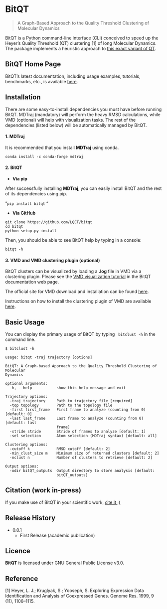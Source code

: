 # BitQT
> A Graph-Based Approach to the  Quality Threshold Clustering of Molecular Dynamics

BitQT is a Python command-line interface (CLI) conceived to speed up
the Heyer’s Quality Threshold (QT) clustering [1] of long Molecular Dynamics. The package implements a heuristic approach to [this exact variant of QT](https://doi.org/10.1021/acs.jcim.9b00558).

## BitQT Home Page

BitQT’s latest documentation, including usage examples, tutorials, benchmarks, etc., is available [here](https://bitqt.readthedocs.io).  


## Installation

There are some easy-to-install dependencies you must have before running BitQT. MDTraj (mandatory) will perform the heavy RMSD calculations, while VMD (optional) will help with visualization tasks. The rest of the dependencies (listed below) will be automatically managed by BitQT.


#### 1. **MDTraj**

It is recommended that you install __MDTraj__ using conda.

`conda install -c conda-forge mdtraj`

#### 2. **BitQT**

+ __Via **pip**__


After successfully installing __MDTraj__, you can easily install BitQT and the rest of its dependencies using pip.

“`pip install bitqt` “


+ __Via **GitHub**__

```
git clone https://github.com/LQCT/bitqt
cd bitqt
python setup.py install
```
Then, you should be able to see BitQT help by typing in a console:

`bitqt -h`


#### 3. **VMD** and **VMD clustering plugin** (optional)

BitQT clusters can be visualized by loading a **.log**  file in VMD via a clustering plugin.
Please see the [VMD visualization tutorial](https://bitqt.readthedocs.io/en/latest/tutorial.html#visualizing-clusters-in-vmd) in the BitQT documentation web page.

The official site for VMD download and installation can be found [here](https://www.ks.uiuc.edu/Development/Download/download.cgi?PackageName=VMD>).

Instructions on how to install the clustering plugin of VMD are available [here](https://github.com/luisico/clustering).


## Basic Usage
You can display the primary usage of BitQT by typing  ` bitclust -h` in the command line.

```
$ bitclust -h

usage: bitqt -traj trajectory [options]

BitQT: A Graph-based Approach to the Quality Threshold Clustering of Molecular
Dynamics

optional arguments:
  -h, --help           show this help message and exit

Trajectory options:
  -traj trajectory     Path to trajectory file [required]
  -top topology        Path to the topology file
  -first first_frame   First frame to analyze (counting from 0) [default: 0]
  -last last_frame     Last frame to analyze (counting from 0) [default: last
                       frame]
  -stride stride       Stride of frames to analyze [default: 1]
  -sel selection       Atom selection (MDTraj syntax) [default: all]

Clustering options:
  -cutoff k            RMSD cutoff [default: 2]
  -min_clust_size m    Minimum size of returned clusters [default: 2]
  -nclust n            Number of clusters to retrieve [default: 2]

Output options:
  -odir bitQT_outputs  Output directory to store analysis [default:
                       bitQT_outputs]
```

## Citation (work in-press)

If you make use of BitQT in your scientific work, [cite it ;)]()

## Release History

* 0.0.1
    * First Release (academic publication)

## Licence

**BitQT** is licensed under GNU General Public License v3.0.

## Reference

[1] Heyer, L. J.; Kruglyak, S.; Yooseph, S. Exploring Expression Data Identification and Analysis of Coexpressed Genes. Genome Res. 1999, 9 (11), 1106–1115.




